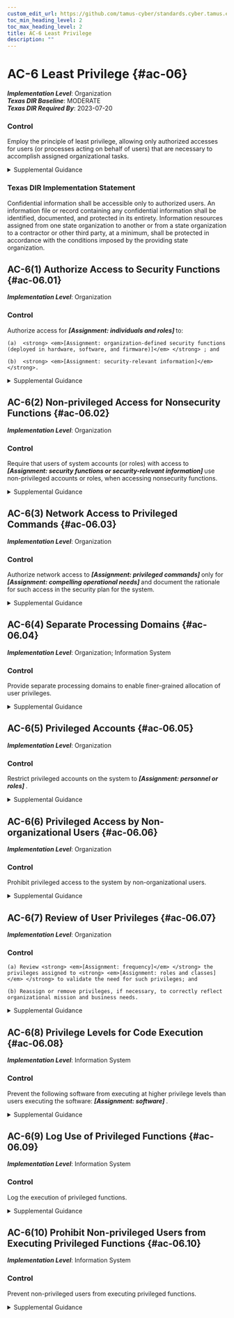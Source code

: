 ```yaml
---
custom_edit_url: https://github.com/tamus-cyber/standards.cyber.tamus.edu/tree/main/static/content/tamus.edu/TAMUS_profile.xml
toc_min_heading_level: 2
toc_max_heading_level: 2
title: AC-6 Least Privilege
description: ""
---
```


# AC-6 Least Privilege {#ac-06}

_**Implementation Level**_: Organization\
_**Texas DIR Baseline**_: MODERATE\
_**Texas DIR Required By**_: 2023-07-20

### Control

Employ the principle of least privilege, allowing only authorized accesses for users (or processes acting on behalf of users) that are necessary to accomplish assigned organizational tasks.

<details>
  <summary>Supplemental Guidance</summary>

Organizations employ least privilege for specific duties and systems. The principle of least privilege is also applied to system processes, ensuring that the processes have access to systems and operate at privilege levels no higher than necessary to accomplish organizational missions or business functions. Organizations consider the creation of additional processes, roles, and accounts as necessary to achieve least privilege. Organizations apply least privilege to the development, implementation, and operation of organizational systems.

</details>

### Texas DIR Implementation Statement

Confidential information shall be accessible only to authorized users. An information file or record containing any confidential information shall be identified, documented, and protected in its entirety. Information resources assigned from one state organization to another or from a state organization to a contractor or other third party, at a minimum, shall be protected in accordance with the conditions imposed by the providing state organization.

## AC-6(1) Authorize Access to Security Functions {#ac-06.01}

_**Implementation Level**_: Organization

### Control

Authorize access for <strong> <em>[Assignment: individuals and roles]</em> </strong> to:

    (a)  <strong> <em>[Assignment: organization-defined security functions (deployed in hardware, software, and firmware)]</em> </strong> ; and

    (b)  <strong> <em>[Assignment: security-relevant information]</em> </strong>.

<details>
  <summary>Supplemental Guidance</summary>

Security functions include establishing system accounts, configuring access authorizations (i.e., permissions, privileges), configuring settings for events to be audited, and establishing intrusion detection parameters. Security-relevant information includes filtering rules for routers or firewalls, configuration parameters for security services, cryptographic key management information, and access control lists. Authorized personnel include security administrators, system administrators, system security officers, system programmers, and other privileged users.

</details>

## AC-6(2) Non-privileged Access for Nonsecurity Functions {#ac-06.02}

_**Implementation Level**_: Organization

### Control

Require that users of system accounts (or roles) with access to <strong> <em>[Assignment: security functions or security-relevant information]</em> </strong> use non-privileged accounts or roles, when accessing nonsecurity functions.

<details>
  <summary>Supplemental Guidance</summary>

Requiring the use of non-privileged accounts when accessing nonsecurity functions limits exposure when operating from within privileged accounts or roles. The inclusion of roles addresses situations where organizations implement access control policies, such as role-based access control, and where a change of role provides the same degree of assurance in the change of access authorizations for the user and the processes acting on behalf of the user as would be provided by a change between a privileged and non-privileged account.

</details>

## AC-6(3) Network Access to Privileged Commands {#ac-06.03}

_**Implementation Level**_: Organization

### Control

Authorize network access to <strong> <em>[Assignment: privileged commands]</em> </strong> only for <strong> <em>[Assignment: compelling operational needs]</em> </strong> and document the rationale for such access in the security plan for the system.

<details>
  <summary>Supplemental Guidance</summary>

Network access is any access across a network connection in lieu of local access (i.e., user being physically present at the device).

</details>

## AC-6(4) Separate Processing Domains {#ac-06.04}

_**Implementation Level**_: Organization; Information System

### Control

Provide separate processing domains to enable finer-grained allocation of user privileges.

<details>
  <summary>Supplemental Guidance</summary>

Providing separate processing domains for finer-grained allocation of user privileges includes using virtualization techniques to permit additional user privileges within a virtual machine while restricting privileges to other virtual machines or to the underlying physical machine, implementing separate physical domains, and employing hardware or software domain separation mechanisms.

</details>

## AC-6(5) Privileged Accounts {#ac-06.05}

_**Implementation Level**_: Organization

### Control

Restrict privileged accounts on the system to <strong> <em>[Assignment: personnel or roles]</em> </strong>.

<details>
  <summary>Supplemental Guidance</summary>

Privileged accounts, including super user accounts, are typically described as system administrator for various types of commercial off-the-shelf operating systems. Restricting privileged accounts to specific personnel or roles prevents day-to-day users from accessing privileged information or privileged functions. Organizations may differentiate in the application of restricting privileged accounts between allowed privileges for local accounts and for domain accounts provided that they retain the ability to control system configurations for key parameters and as otherwise necessary to sufficiently mitigate risk.

</details>

## AC-6(6) Privileged Access by Non-organizational Users {#ac-06.06}

_**Implementation Level**_: Organization

### Control

Prohibit privileged access to the system by non-organizational users.

<details>
  <summary>Supplemental Guidance</summary>

An organizational user is an employee or an individual considered by the organization to have the equivalent status of an employee. Organizational users include contractors, guest researchers, or individuals detailed from other organizations. A non-organizational user is a user who is not an organizational user. Policies and procedures for granting equivalent status of employees to individuals include a need-to-know, citizenship, and the relationship to the organization.

</details>

## AC-6(7) Review of User Privileges {#ac-06.07}

_**Implementation Level**_: Organization

### Control

    (a) Review <strong> <em>[Assignment: frequency]</em> </strong> the privileges assigned to <strong> <em>[Assignment: roles and classes]</em> </strong> to validate the need for such privileges; and

    (b) Reassign or remove privileges, if necessary, to correctly reflect organizational mission and business needs.

<details>
  <summary>Supplemental Guidance</summary>

The need for certain assigned user privileges may change over time to reflect changes in organizational mission and business functions, environments of operation, technologies, or threats. A periodic review of assigned user privileges is necessary to determine if the rationale for assigning such privileges remains valid. If the need cannot be revalidated, organizations take appropriate corrective actions.

</details>

## AC-6(8) Privilege Levels for Code Execution {#ac-06.08}

_**Implementation Level**_: Information System

### Control

Prevent the following software from executing at higher privilege levels than users executing the software: <strong> <em>[Assignment: software]</em> </strong>.

<details>
  <summary>Supplemental Guidance</summary>

In certain situations, software applications or programs need to execute with elevated privileges to perform required functions. However, depending on the software functionality and configuration, if the privileges required for execution are at a higher level than the privileges assigned to organizational users invoking such applications or programs, those users may indirectly be provided with greater privileges than assigned.

</details>

## AC-6(9) Log Use of Privileged Functions {#ac-06.09}

_**Implementation Level**_: Information System

### Control

Log the execution of privileged functions.

<details>
  <summary>Supplemental Guidance</summary>

The misuse of privileged functions, either intentionally or unintentionally by authorized users or by unauthorized external entities that have compromised system accounts, is a serious and ongoing concern and can have significant adverse impacts on organizations. Logging and analyzing the use of privileged functions is one way to detect such misuse and, in doing so, help mitigate the risk from insider threats and the advanced persistent threat.

</details>

## AC-6(10) Prohibit Non-privileged Users from Executing Privileged Functions {#ac-06.10}

_**Implementation Level**_: Information System

### Control

Prevent non-privileged users from executing privileged functions.

<details>
  <summary>Supplemental Guidance</summary>

Privileged functions include disabling, circumventing, or altering implemented security or privacy controls, establishing system accounts, performing system integrity checks, and administering cryptographic key management activities. Non-privileged users are individuals who do not possess appropriate authorizations. Privileged functions that require protection from non-privileged users include circumventing intrusion detection and prevention mechanisms or malicious code protection mechanisms. Preventing non-privileged users from executing privileged functions is enforced by <a xmlns="http://csrc.nist.gov/ns/oscal/1.0" href="#ac-3">AC-3</a>.

</details>

